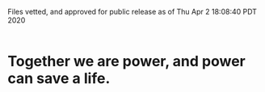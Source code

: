 Files vetted, and approved for public release as of Thu Apr  2 18:08:40 PDT 2020<br><br><h1>Together we are power, and power can save a life.</h1>
